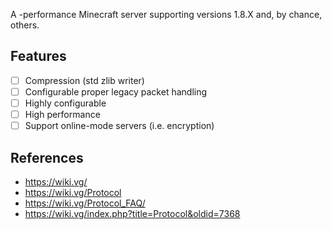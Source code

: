 A -performance Minecraft server supporting versions 1.8.X and, by chance, others.

## Features

* [ ] Compression (std zlib writer)
* [ ] Configurable proper legacy packet handling
* [ ] Highly configurable
* [ ] High performance
* [ ] Support online-mode servers (i.e. encryption)

## References
* https://wiki.vg/
* https://wiki.vg/Protocol
* https://wiki.vg/Protocol_FAQ/
* https://wiki.vg/index.php?title=Protocol&oldid=7368
